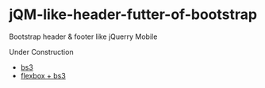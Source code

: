 # jQM-like-header-futter-of-bootstrap
Bootstrap header &amp; footer like jQuerry Mobile

Under Construction

- [bs3](http://klingsor.uedasoft.com/tools/171115/)
- [flexbox + bs3](http://klingsor.uedasoft.com/tools/171115/index2.php)
